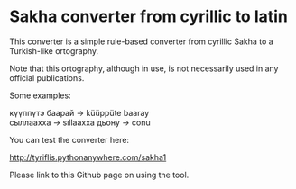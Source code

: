# Sakha converter from cyrillic to latin

This converter is a simple rule-based converter from cyrillic Sakha to a Turkish-like ortography.

Note that this ortography, although in use, is not necessarily used in any official publications. 

Some examples:



күүппүтэ баарай -> küüppüte baaray  
сыллаахха -> sıllaaxxa
дьону -> conu


You can test the converter here:


http://tyriflis.pythonanywhere.com/sakha1


Please link to this Github page on using the tool.




